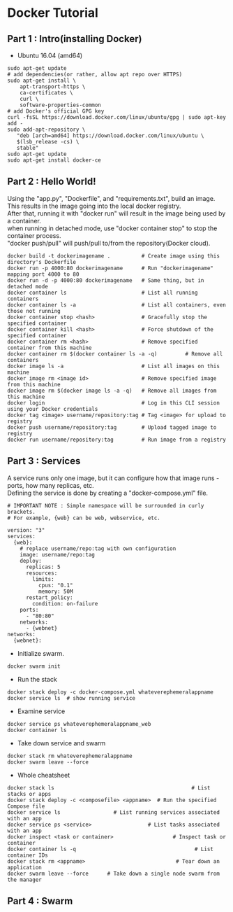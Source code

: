 # Docker Tutorial

## Part 1 : Intro(installing Docker)
- Ubuntu 16.04 (amd64)
```
sudo apt-get update
# add dependencies(or rather, allow apt repo over HTTPS)
sudo apt-get install \
    apt-transport-https \
    ca-certificates \
    curl \
    software-properties-common
# add Docker's official GPG key
curl -fsSL https://download.docker.com/linux/ubuntu/gpg | sudo apt-key add -
sudo add-apt-repository \
   "deb [arch=amd64] https://download.docker.com/linux/ubuntu \
   $(lsb_release -cs) \
   stable"
sudo apt-get update
sudo apt-get install docker-ce
```

## Part 2 : Hello World!
Using the "app.py", "Dockerfile", and "requirements.txt", build an image. This results in the image going into the local docker registry.  
After that, running it with "docker run" will result in the image being used by a container.  
when running in detached mode, use "docker container stop" to stop the container process.  
"docker push/pull" will push/pull to/from the repository(Docker cloud).  
```
docker build -t dockerimagename .          # Create image using this directory's Dockerfile
docker run -p 4000:80 dockerimagename      # Run "dockerimagename" mapping port 4000 to 80
docker run -d -p 4000:80 dockerimagename   # Same thing, but in detached mode
docker container ls                        # List all running containers
docker container ls -a                     # List all containers, even those not running
docker container stop <hash>               # Gracefully stop the specified container
docker container kill <hash>               # Force shutdown of the specified container
docker container rm <hash>                 # Remove specified container from this machine
docker container rm $(docker container ls -a -q)         # Remove all containers
docker image ls -a                         # List all images on this machine
docker image rm <image id>                 # Remove specified image from this machine
docker image rm $(docker image ls -a -q)   # Remove all images from this machine
docker login                               # Log in this CLI session using your Docker credentials
docker tag <image> username/repository:tag # Tag <image> for upload to registry
docker push username/repository:tag        # Upload tagged image to registry
docker run username/repository:tag         # Run image from a registry
```

## Part 3 : Services
A service runs only one image, but it can configure how that image runs - ports, how many replicas, etc.  
Defining the service is done by creating a "docker-compose.yml" file.  

```
# IMPORTANT NOTE : Simple namespace will be surrounded in curly brackets.
# For example, {web} can be web, webservice, etc.

version: "3"
services:
  {web}:
    # replace username/repo:tag with own configuration
    image: username/repo:tag
    deploy:
      replicas: 5
      resources:
        limits:
          cpus: "0.1"
          memory: 50M
      restart_policy:
        condition: on-failure
    ports:
      - "80:80"
    networks:
      - {webnet}
networks:
  {webnet}:
```

- Initialize swarm.  
```
docker swarm init
```
- Run the stack  
```
docker stack deploy -c docker-compose.yml whateverephemeralappname
docker service ls  # show running service
```
- Examine service
```
docker service ps whateverephemeralappname_web
docker container ls
```
- Take down service and swarm
```
docker stack rm whateverephemeralappname
docker swarm leave --force
```

- Whole cheatsheet
```
docker stack ls                                            # List stacks or apps
docker stack deploy -c <composefile> <appname>  # Run the specified Compose file
docker service ls                 # List running services associated with an app
docker service ps <service>                  # List tasks associated with an app
docker inspect <task or container>                   # Inspect task or container
docker container ls -q                                      # List container IDs
docker stack rm <appname>                             # Tear down an application
docker swarm leave --force      # Take down a single node swarm from the manager
```

## Part 4 : Swarm
